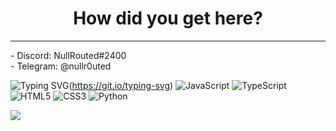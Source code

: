 <h1 align="center">How did you get here?</h1><hr>
- Discord: NullRouted#2400<br>
- Telegram: @nullr0uted<br>


![Typing SVG](https://readme-typing-svg.herokuapp.com?color=%2336BCF7&lines=Languages)(https://git.io/typing-svg)
![JavaScript](https://img.shields.io/badge/javascript-%23323330.svg?style=for-the-badge&logo=javascript&logoColor=%23F7DF1E)
![TypeScript](https://img.shields.io/badge/typescript-%23007ACC.svg?style=for-the-badge&logo=typescript&logoColor=white)
![HTML5](https://img.shields.io/badge/html5-%23E34F26.svg?style=for-the-badge&logo=html5&logoColor=white)
![CSS3](https://img.shields.io/badge/css3-%231572B6.svg?style=for-the-badge&logo=css3&logoColor=white)
![Python](https://img.shields.io/badge/python-3670A0?style=for-the-badge&logo=python&logoColor=ffdd54)



![](https://komarev.com/ghpvc/?username=Nulldec0de)
